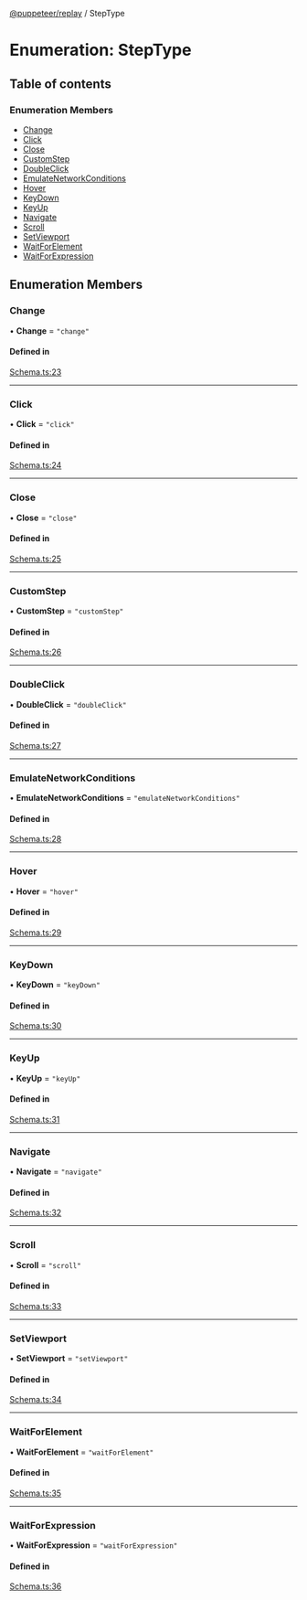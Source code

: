 [@puppeteer/replay](../README.md) / StepType

# Enumeration: StepType

## Table of contents

### Enumeration Members

- [Change](StepType.md#change)
- [Click](StepType.md#click)
- [Close](StepType.md#close)
- [CustomStep](StepType.md#customstep)
- [DoubleClick](StepType.md#doubleclick)
- [EmulateNetworkConditions](StepType.md#emulatenetworkconditions)
- [Hover](StepType.md#hover)
- [KeyDown](StepType.md#keydown)
- [KeyUp](StepType.md#keyup)
- [Navigate](StepType.md#navigate)
- [Scroll](StepType.md#scroll)
- [SetViewport](StepType.md#setviewport)
- [WaitForElement](StepType.md#waitforelement)
- [WaitForExpression](StepType.md#waitforexpression)

## Enumeration Members

### Change

• **Change** = `"change"`

#### Defined in

[Schema.ts:23](https://github.com/puppeteer/replay/blob/main/src/Schema.ts#L23)

---

### Click

• **Click** = `"click"`

#### Defined in

[Schema.ts:24](https://github.com/puppeteer/replay/blob/main/src/Schema.ts#L24)

---

### Close

• **Close** = `"close"`

#### Defined in

[Schema.ts:25](https://github.com/puppeteer/replay/blob/main/src/Schema.ts#L25)

---

### CustomStep

• **CustomStep** = `"customStep"`

#### Defined in

[Schema.ts:26](https://github.com/puppeteer/replay/blob/main/src/Schema.ts#L26)

---

### DoubleClick

• **DoubleClick** = `"doubleClick"`

#### Defined in

[Schema.ts:27](https://github.com/puppeteer/replay/blob/main/src/Schema.ts#L27)

---

### EmulateNetworkConditions

• **EmulateNetworkConditions** = `"emulateNetworkConditions"`

#### Defined in

[Schema.ts:28](https://github.com/puppeteer/replay/blob/main/src/Schema.ts#L28)

---

### Hover

• **Hover** = `"hover"`

#### Defined in

[Schema.ts:29](https://github.com/puppeteer/replay/blob/main/src/Schema.ts#L29)

---

### KeyDown

• **KeyDown** = `"keyDown"`

#### Defined in

[Schema.ts:30](https://github.com/puppeteer/replay/blob/main/src/Schema.ts#L30)

---

### KeyUp

• **KeyUp** = `"keyUp"`

#### Defined in

[Schema.ts:31](https://github.com/puppeteer/replay/blob/main/src/Schema.ts#L31)

---

### Navigate

• **Navigate** = `"navigate"`

#### Defined in

[Schema.ts:32](https://github.com/puppeteer/replay/blob/main/src/Schema.ts#L32)

---

### Scroll

• **Scroll** = `"scroll"`

#### Defined in

[Schema.ts:33](https://github.com/puppeteer/replay/blob/main/src/Schema.ts#L33)

---

### SetViewport

• **SetViewport** = `"setViewport"`

#### Defined in

[Schema.ts:34](https://github.com/puppeteer/replay/blob/main/src/Schema.ts#L34)

---

### WaitForElement

• **WaitForElement** = `"waitForElement"`

#### Defined in

[Schema.ts:35](https://github.com/puppeteer/replay/blob/main/src/Schema.ts#L35)

---

### WaitForExpression

• **WaitForExpression** = `"waitForExpression"`

#### Defined in

[Schema.ts:36](https://github.com/puppeteer/replay/blob/main/src/Schema.ts#L36)
